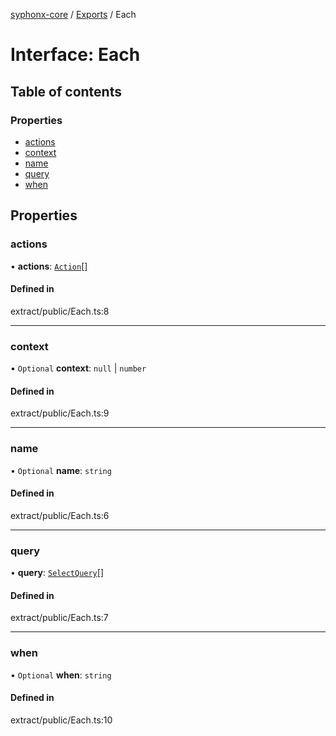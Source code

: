 [syphonx-core](../README.md) / [Exports](../modules.md) / Each

# Interface: Each

## Table of contents

### Properties

- [actions](Each.md#actions)
- [context](Each.md#context)
- [name](Each.md#name)
- [query](Each.md#query)
- [when](Each.md#when)

## Properties

### actions

• **actions**: [`Action`](../modules.md#action)[]

#### Defined in

extract/public/Each.ts:8

___

### context

• `Optional` **context**: ``null`` \| `number`

#### Defined in

extract/public/Each.ts:9

___

### name

• `Optional` **name**: `string`

#### Defined in

extract/public/Each.ts:6

___

### query

• **query**: [`SelectQuery`](../modules.md#selectquery)[]

#### Defined in

extract/public/Each.ts:7

___

### when

• `Optional` **when**: `string`

#### Defined in

extract/public/Each.ts:10
